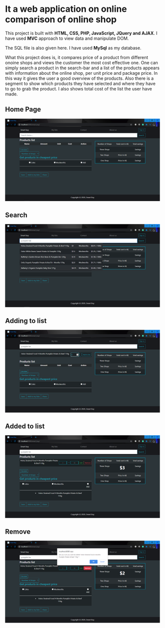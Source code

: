 # It a web application on online comparison of online shop
This project is built with **HTML, CSS, PHP, JavaScript, JQuery and AJAX**. I have used **MVC** approach to view data and manipulate DOM.

The SQL file is also given here. I have used **MySql** as my database.

What this project does is, it compares price of a product from different onoine shops and views the customer the most cost effective one. One can simply search a product in the search-bar and a list of the products appears with information about the online shop, per unit price and package price. In this way it gives the user a good overview of the products. Also there is a segment to show which products they have selected and where they have to go to grab the product. I also shows total cost of the list the user have made.

## Home Page
<img src="https://github.com/J-H-Mojumder/smart_buy/blob/main/screenshots/home.PNG">

## Search
<img src="https://github.com/J-H-Mojumder/smart_buy/blob/main/screenshots/search.PNG">

## Adding to list
<img src="https://github.com/J-H-Mojumder/smart_buy/blob/main/screenshots/adding_to_list.PNG">

## Added to list
<img src="https://github.com/J-H-Mojumder/smart_buy/blob/main/screenshots/added_to_list.PNG">

## Remove
<img src="https://github.com/J-H-Mojumder/smart_buy/blob/main/screenshots/remove.PNG">
